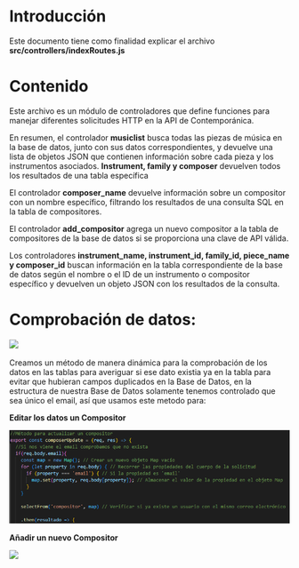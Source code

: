 ﻿# Introducción
Este documento tiene como finalidad explicar el archivo **src/controllers/indexRoutes.js**
# Contenido
Este archivo es un módulo de controladores que define funciones para manejar diferentes solicitudes HTTP en la API de Contemporánica.

En resumen, el controlador **musiclist** busca todas las piezas de música en la base de datos, junto con sus datos correspondientes, y devuelve una lista de objetos JSON que contienen información sobre cada pieza y los instrumentos asociados. **Instrument, family y composer** devuelven todos los resultados de una tabla específica

El controlador **composer\_name** devuelve información sobre un compositor con un nombre específico, filtrando los resultados de una consulta SQL en la tabla de compositores.

El controlador **add\_compositor** agrega un nuevo compositor a la tabla de compositores de la base de datos si se proporciona una clave de API válida.

Los controladores **instrument\_name, instrument\_id, family\_id, piece\_name y composer\_id** buscan información en la tabla correspondiente de la base de datos según el nombre o el ID de un instrumento o compositor específico y devuelven un objeto JSON con los resultados de la consulta.

# Comprobación de datos:

![](metodo_comprobación_datos.png)

Creamos un método de manera dinámica para la comprobación de los datos en las tablas para averiguar si ese dato existia ya en la tabla para evitar que hubieran campos duplicados en la Base de Datos, en la estructura de nuestra Base de Datos solamente tenemos controlado que sea único el email, así que usamos este metodo para:

**Editar los datos un Compositor**

![](editar_compositor.png)

**Añadir un nuevo Compositor**

![](añadir_compositor.png)